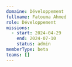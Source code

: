 ```yaml
---
domaine: Développement
fullname: Fatouma Ahmed
role: Développement
missions:
  - start: 2024-04-29
    end: 2024-07-10
    status: admin
memberType: beta
teams: []
---
```

